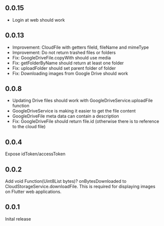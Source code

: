 ## 0.0.15

* Login at web should work

## 0.0.13

* Improvement: CloudFile with getters fileId, fileName and mimeType
* Improvement: Do not return trashed files or folders
* Fix: GoogleDriveFile.copyWith should use media
* Fix: getFolderByName should return at least one folder
* Fix: uploadFolder should set parent folder of folder
* Fix: Downloading images from Google Drive should work

## 0.0.8

* Updating Drive files should work with GoogleDriveService.uploadFile function
* GoogleDriveService is making it easier to get the file content
* GoogleDriveFile meta data can contain a description
* Fix: GoogleDriveFile should return file.id (otherwise there is to reference to the cloud file)

## 0.0.4

Expose idToken/accessToken

## 0.0.2

Add void Function(Uint8List bytes)? onBytesDownloaded to CloudStorageService.downloadFile. This is required for
displaying images on Flutter web applications.

## 0.0.1

Inital release